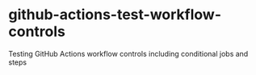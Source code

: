 # github-actions-test-workflow-controls
Testing GitHub Actions workflow controls including conditional jobs and steps
